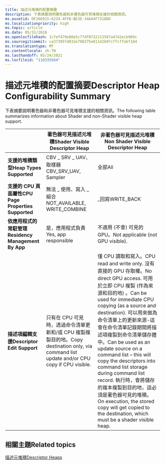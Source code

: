 ```yaml
---
title: 描述元堆積的配置摘要
description: 下表摘要說明著色器和非著色器可見堆積支援的相關資訊。
ms.assetid: DF266915-6224-4FFB-BE3E-34A44F7318DD
ms.localizationpriority: high
ms.topic: article
ms.date: 05/31/2018
ms.openlocfilehash: 1cfef479e88e5c77df0732113597a4742ecb909c
ms.sourcegitcommit: ca37395fd832e798375e81142b97cffcffabf184
ms.translationtype: MT
ms.contentlocale: zh-TW
ms.lasthandoff: 05/24/2021
ms.locfileid: "110335564"
---
```

# <a name="descriptor-heap-configurability-summary"></a><span data-ttu-id="9aa11-103">描述元堆積的配置摘要</span><span class="sxs-lookup"><span data-stu-id="9aa11-103">Descriptor Heap Configurability Summary</span></span>

<span data-ttu-id="9aa11-104">下表摘要說明著色器和非著色器可見堆積支援的相關資訊。</span><span class="sxs-lookup"><span data-stu-id="9aa11-104">The following table summarizes information about Shader and non-Shader visible heap support.</span></span>



|                               | <span data-ttu-id="9aa11-105">著色器可見描述元堆積</span><span class="sxs-lookup"><span data-stu-id="9aa11-105">Shader Visible Descriptor Heap</span></span>                                                 | <span data-ttu-id="9aa11-106">非著色器可見描述元堆積</span><span class="sxs-lookup"><span data-stu-id="9aa11-106">Non Shader Visible Descriptor Heap</span></span>                                                                                                                                                                                                                                                                                                                                  |
|-------------------------------|--------------------------------------------------------------------------------|---------------------------------------------------------------------------------------------------------------------------------------------------------------------------------------------------------------------------------------------------------------------------------------------------------------------------------------------------------------------|
| <span data-ttu-id="9aa11-107">**支援的堆積類型**</span><span class="sxs-lookup"><span data-stu-id="9aa11-107">**Heap Types Supported**</span></span>          | <span data-ttu-id="9aa11-108">CBV \_ SRV \_ UAV、取樣器</span><span class="sxs-lookup"><span data-stu-id="9aa11-108">CBV\_SRV\_UAV, Sampler</span></span>                                                         | <span data-ttu-id="9aa11-109">全部</span><span class="sxs-lookup"><span data-stu-id="9aa11-109">All</span></span>                                                                                                                                                                                                                                                                                                                                                                 |
| <span data-ttu-id="9aa11-110">**支援的 CPU 頁面屬性**</span><span class="sxs-lookup"><span data-stu-id="9aa11-110">**CPU Page Properties Supported**</span></span> | <span data-ttu-id="9aa11-111">無法 \_ 使用、寫入 \_ 組合</span><span class="sxs-lookup"><span data-stu-id="9aa11-111">NOT\_AVAILABLE, WRITE\_COMBINE</span></span>                                                 | <span data-ttu-id="9aa11-112">\_回寫</span><span class="sxs-lookup"><span data-stu-id="9aa11-112">WRITE\_BACK</span></span>                                                                                                                                                                                                                                                                                                                                                         |
| <span data-ttu-id="9aa11-113">**依應用程式的常駐管理**</span><span class="sxs-lookup"><span data-stu-id="9aa11-113">**Residency Management By App**</span></span>   | <span data-ttu-id="9aa11-114">是，應用程式負責</span><span class="sxs-lookup"><span data-stu-id="9aa11-114">Yes, app responsible</span></span>                                                           | <span data-ttu-id="9aa11-115">不適用 (不會) 可見的 GPU。</span><span class="sxs-lookup"><span data-stu-id="9aa11-115">Not applicable (not GPU visible).</span></span>                                                                                                                                                                                                                                                                                                                                   |
| <span data-ttu-id="9aa11-116">**描述項編輯支援**</span><span class="sxs-lookup"><span data-stu-id="9aa11-116">**Descriptor Edit Support**</span></span>       | <span data-ttu-id="9aa11-117">只有在 CPU 可見時，透過命令清單更新和/或 CPU 複製複製目的地。</span><span class="sxs-lookup"><span data-stu-id="9aa11-117">Copy destination only, via command list update and/or CPU copy if CPU visible.</span></span> | <span data-ttu-id="9aa11-118">僅 CPU 讀取和寫入。</span><span class="sxs-lookup"><span data-stu-id="9aa11-118">CPU read and write only.</span></span> <span data-ttu-id="9aa11-119">沒有直接的 GPU 存取權。</span><span class="sxs-lookup"><span data-stu-id="9aa11-119">No direct GPU access.</span></span> <span data-ttu-id="9aa11-120">可用於立即 CPU 複製 (作為來源和目的地) 。</span><span class="sxs-lookup"><span data-stu-id="9aa11-120">Can be used for immediate CPU copying (as a source and destination).</span></span> <span data-ttu-id="9aa11-121">可以用來做為命令清單上的更新來源-這會在命令清單記錄期間將描述項複製到命令清單儲存體中。</span><span class="sxs-lookup"><span data-stu-id="9aa11-121">Can be used as an update source on a command list – this will copy the descriptors into command list storage during command list record.</span></span> <span data-ttu-id="9aa11-122">執行時，會將儲存的複本複製到目的地，這必須是著色器可見的堆積。</span><span class="sxs-lookup"><span data-stu-id="9aa11-122">On execution, the stored copy will get copied to the destination, which must be a shader visible heap.</span></span> |



 

## <a name="related-topics"></a><span data-ttu-id="9aa11-123">相關主題</span><span class="sxs-lookup"><span data-stu-id="9aa11-123">Related topics</span></span>

<dl> <dt>

[<span data-ttu-id="9aa11-124">描述元堆積</span><span class="sxs-lookup"><span data-stu-id="9aa11-124">Descriptor Heaps</span></span>](descriptor-heaps.md)
</dt> </dl>

 

 




